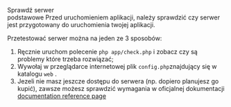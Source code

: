 Sprawdź serwer	
podstawowe
Przed uruchomieniem aplikacji, należy sprawdzić czy serwer jest przygotowany do uruchomienia twojej aplikacji.

Przetestować serwer można na jeden ze 3 sposobów:

1. Ręcznie  uruchom polecenie  `php app/check.php` i zobacz czy są problemy które trzeba rozwiązać;
2. Wywołaj w przeglądarce internetowej plik `config.php`znajdujący się w katalogu  `web` .
3. Jezeli nie masz jeszcze dostępu do serwera (np. dopiero planujesz go kupić), zawsze możesz sprawdzić wymagania w oficjalnej dokumentacji  [documentation reference page](http://symfony.com/doc/current/reference/requirements.html)